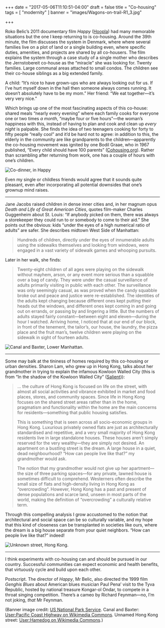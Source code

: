 +++
date = "2017-05-06T11:10:51-04:00"
draft = false
title = "Co-housing"
tags = [ "modernity" ]
banner = "images/Wagons-on-trail-R1_3.jpg"

+++

Roko Belic’s 2011 documentary film <cite>Happy</cite> ([Hoopla](https://www.hoopladigital.com/title/11165554)) had many memorable situations but the one I keep returning to is co-housing. Around the 39th minute, the film discusses the system in Denmark, where where several families live on a plot of land or a single building even, where specific duties, amenities, and projects are shared by all co-housers. The film explains the system through a case study of a single mother who describes the Jernstobereit co-house as the “miracle” she was looking for. Twenty families. Large communal areas attached to small condos. The children see their co-house siblings as a big extended family.

A child: “It’s nice to have grown-ups who are always looking out for us. If I’ve hurt myself down in the hall then someone always comes running. It doesn’t absolutely have to be my mom.” Her friend: “We eat together—it’s very very nice.”

Which brings up one of the most fascinating aspects of this co-house: shared meals “nearly every evening” where each family cooks for everyone one or two times *a month*, “maybe four or five hours”—the woman’s happiness with this, instead of having to plan and cook and clean up *every night* is palpable. She finds the idea of two teenagers cooking for forty to fifty people “really cool” and it’d be hard not to agree: in addition to this, the elderly in the community are like grandparents to the children—apparently the co-housing movement was ignited by one Bodil Graae, who in 1967 published, “Every child should have 100 parents” ([Cohousing.org](http://www.cohousing.org/node/1537)). Rather than scrambling after returning from work, one has a couple of hours with one’s children.

![Co-dinner, in *Happy*](co-housing.jpg)

Even my single or childless friends would agree that it sounds quite pleasant, even after incorporating all potential downsides that one’s grownup mind raises.

---

Jane Jacobs raised children in dense inner cities and, in her magnum opus <cite>Death and Life of Great American Cities</cite>, quotes film-maker Charles Guggenheim about St. Louis: “If anybody picked on them, there was always a storekeeper they could run to or somebody to come to their aid.” She points out the obvious: kids “under the eyes of a high numerical ratio of adults” are safer. She describes midtown West Side of Manhattan:

> Hundreds of children, directly under the eyes of innumerable adults using the sidewalks themselves and looking from windows, were engaged in a vast variety of sidewalk games and whooping pursuits.

Later in her walk, she finds:

> Twenty-eight children of all ages were playing on the sidewalk without mayhem, arson, or any event more serious than a squabble over a bag of candy. They were under the casual surveillance of adults primarily visiting in public with each other. The surveillance was only seemingly casual, as was proved when the candy squabble broke out and peace and justice were re-established. The identities of the adults kept changing because different ones kept putting their heads out the windows, and different ones kept coming in and going out on errands, or passing by and lingering a little. But the numbers of adults stayed fairly constant—between eight and eleven—during the hour I watched. Arriving home, I noticed that at our end of our block, in front of the tenement, the tailor’s, our house, the laundry, the pizza place and the fruit man’s, twelve children were playing on the sidewalk in sight of fourteen adults.

![Canal and Baxter, Lower Manhattan.](Canal_St-Baxter_St.JPG)

---

Some may balk at the tininess of homes required by this co-housing or urban densities. Sharon Lam, who grew up in Hong Kong, talks about her grandmother in trying to explain the infamous Kowloon Walled City (this is from “In the shadow of the Kowloon Walled City” ([Salient](http://salient.org.nz/2015/09/in-the-shadow-of-the-kowloon-walled-city/))):

> … the culture of Hong Kong is focused on life on the street, with almost all social activities and vibrance exhibited in market and food places, stores, and community spaces. Since life in Hong Kong focuses on the shared street areas rather than in the home, pragmatism and functionality within the home are the main concerns for residents—something that public housing satisfies.
> 
> This is something that is seen across all socio-economic groups in Hong Kong. Luxurious privately owned flats are just as architecturally standardised and repetitive, and a very small majority of Hong Kong residents live in large standalone houses. These houses aren’t simply reserved for the very wealthy—they are simply not desired. An apartment on a bustling street is the dream. A large house in a quiet, dead neighbourhood? “How can people live like that?” my grandmother would ask.
> 
> The notion that my grandmother would not give up her apartment—the size of three parking spaces—for any private, lawned house is sometimes difficult to comprehend. Westerners often describe the small size of flats and high-density living in Hong Kong as “overcrowding”. However, Hong Kong has a past and present of dense populations and scarce land, unseen in most parts of the world, making the definition of “overcrowding” a culturally relative term.

Through this compelling analysis I grow accustomed to the notion that architectural and social space can be so culturally variable, and my hope that this kind of closeness can be transplanted in societies like ours, where the dream is a big house separate from your quiet neighbors. “How can people live like that?” indeed!

![Unknown street, Hong Kong.](Crowd_in_HK.JPG)

---

I think experiments with co-housing can and should be pursued in our country. Successful communities can expect economic and health benefits, that virtuously cycle and build upon each other.

Postscript. The director of *Happy*, Mr Belic, also directed the 1999 film <cite>Genghis Blues</cite> about American blues musician Paul Pena’ visit to the Tyva Republic, hosted by national treasure Kongar-ol Ondar, to compete in a throat singing competition. There’s a cameo by Richard Feynman—no, I’m not joking, *that* Mr Feynman.

(Banner image credit: [US National Park Service](https://www.nps.gov/ciro/learn/historyculture/index.htm). Canal and Baxter: [User:Pacific Coast Highway on Wikimedia Commons](https://commons.wikimedia.org/wiki/File:Canal_St-Baxter_St.JPG). Unnamed Hong Kong street: [User:Hamedog on Wikimedia Commons](https://commons.wikimedia.org/wiki/File:Crowd_in_HK.JPG).)